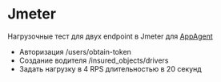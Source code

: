 # Jmeter
Нагрузочные тест для двух endpoint в Jmeter для [AppAgent](https://partner.agentapp.ru "AppAgent")

- Авторизация /users/obtain-token
- Создание водителя /insured_objects/drivers
- Задать нагрузку в 4 RPS длительностью в 20 секунд
